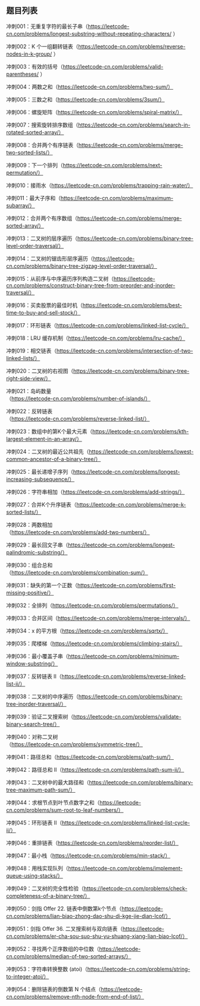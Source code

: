 ## 题目列表

冲刺001：无重复字符的最长子串（https://leetcode-cn.com/problems/longest-substring-without-repeating-characters/ ）

冲刺002：K 个一组翻转链表（https://leetcode-cn.com/problems/reverse-nodes-in-k-group/ ） 

冲刺003：有效的括号（https://leetcode-cn.com/problems/valid-parentheses/ ）

冲刺004：两数之和（https://leetcode-cn.com/problems/two-sum/）

冲刺005：三数之和（https://leetcode-cn.com/problems/3sum/）

冲刺006：螺旋矩阵（https://leetcode-cn.com/problems/spiral-matrix/）

冲刺007：搜索旋转排序数组（https://leetcode-cn.com/problems/search-in-rotated-sorted-array/）

冲刺008：合并两个有序链表（https://leetcode-cn.com/problems/merge-two-sorted-lists/）

冲刺009：下一个排列（https://leetcode-cn.com/problems/next-permutation/）

冲刺010：接雨水（https://leetcode-cn.com/problems/trapping-rain-water/）

冲刺011：最大子序和（https://leetcode-cn.com/problems/maximum-subarray/）

冲刺012：合并两个有序数组（https://leetcode-cn.com/problems/merge-sorted-array/）

冲刺013：二叉树的层序遍历（https://leetcode-cn.com/problems/binary-tree-level-order-traversal/）

冲刺014：二叉树的锯齿形层序遍历（https://leetcode-cn.com/problems/binary-tree-zigzag-level-order-traversal/）

冲刺015：从前序与中序遍历序列构造二叉树（https://leetcode-cn.com/problems/construct-binary-tree-from-preorder-and-inorder-traversal/）

冲刺016：买卖股票的最佳时机（https://leetcode-cn.com/problems/best-time-to-buy-and-sell-stock/）

冲刺017：环形链表（https://leetcode-cn.com/problems/linked-list-cycle/）

冲刺018：LRU 缓存机制（https://leetcode-cn.com/problems/lru-cache/）

冲刺019：相交链表（https://leetcode-cn.com/problems/intersection-of-two-linked-lists/）

冲刺020：二叉树的右视图（https://leetcode-cn.com/problems/binary-tree-right-side-view/）

冲刺021：岛屿数量（https://leetcode-cn.com/problems/number-of-islands/）

冲刺022：反转链表（https://leetcode-cn.com/problems/reverse-linked-list/）

冲刺023：数组中的第K个最大元素（https://leetcode-cn.com/problems/kth-largest-element-in-an-array/）

冲刺024：二叉树的最近公共祖先（https://leetcode-cn.com/problems/lowest-common-ancestor-of-a-binary-tree/）

冲刺025：最长递增子序列（https://leetcode-cn.com/problems/longest-increasing-subsequence/）

冲刺026：字符串相加（https://leetcode-cn.com/problems/add-strings/）

冲刺027：合并K个升序链表（https://leetcode-cn.com/problems/merge-k-sorted-lists/）

冲刺028：两数相加（https://leetcode-cn.com/problems/add-two-numbers/）

冲刺029：最长回文子串（https://leetcode-cn.com/problems/longest-palindromic-substring/）

冲刺030：组合总和（https://leetcode-cn.com/problems/combination-sum/）

冲刺031：缺失的第一个正数（https://leetcode-cn.com/problems/first-missing-positive/）

冲刺032：全排列（https://leetcode-cn.com/problems/permutations/）

冲刺033：合并区间（https://leetcode-cn.com/problems/merge-intervals/）

冲刺034：x 的平方根（https://leetcode-cn.com/problems/sqrtx/）

冲刺035：爬楼梯（https://leetcode-cn.com/problems/climbing-stairs/）

冲刺036：最小覆盖子串（https://leetcode-cn.com/problems/minimum-window-substring/）

冲刺037：反转链表 II（https://leetcode-cn.com/problems/reverse-linked-list-ii/）

冲刺038：二叉树的中序遍历（https://leetcode-cn.com/problems/binary-tree-inorder-traversal/）

冲刺039：验证二叉搜索树（https://leetcode-cn.com/problems/validate-binary-search-tree/）

冲刺040：对称二叉树（https://leetcode-cn.com/problems/symmetric-tree/）

冲刺041：路径总和（https://leetcode-cn.com/problems/path-sum/）

冲刺042：路径总和 II（https://leetcode-cn.com/problems/path-sum-ii/）

冲刺043：二叉树中的最大路径和（https://leetcode-cn.com/problems/binary-tree-maximum-path-sum/）

冲刺044：求根节点到叶节点数字之和（https://leetcode-cn.com/problems/sum-root-to-leaf-numbers/）

冲刺045：环形链表 II（https://leetcode-cn.com/problems/linked-list-cycle-ii/）

冲刺046：重排链表（https://leetcode-cn.com/problems/reorder-list/）

冲刺047：最小栈（https://leetcode-cn.com/problems/min-stack/）

冲刺048：用栈实现队列（https://leetcode-cn.com/problems/implement-queue-using-stacks/）

冲刺049：二叉树的完全性检验（https://leetcode-cn.com/problems/check-completeness-of-a-binary-tree/）

冲刺050：剑指 Offer 22. 链表中倒数第k个节点（https://leetcode-cn.com/problems/lian-biao-zhong-dao-shu-di-kge-jie-dian-lcof/）

冲刺051：剑指 Offer 36. 二叉搜索树与双向链表（https://leetcode-cn.com/problems/er-cha-sou-suo-shu-yu-shuang-xiang-lian-biao-lcof/）

冲刺052：寻找两个正序数组的中位数（https://leetcode-cn.com/problems/median-of-two-sorted-arrays/）

冲刺053：字符串转换整数 (atoi)（https://leetcode-cn.com/problems/string-to-integer-atoi/）

冲刺054：删除链表的倒数第 N 个结点（https://leetcode-cn.com/problems/remove-nth-node-from-end-of-list/）

